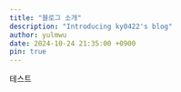 ```yaml
---
title: "블로그 소개"
description: "Introducing ky0422's blog"
author: yulmwu
date: 2024-10-24 21:35:00 +0900
pin: true
---
```


테스트


